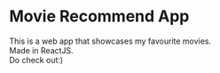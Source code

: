 # Movie Recommend App
This is a web app that showcases my favourite movies.  
Made in ReactJS.  
Do check out:)